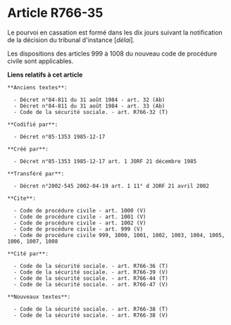 # Article R766-35

Le pourvoi en cassation est formé dans les dix jours suivant la notification de la décision du tribunal d'instance
[*délai*]. 

Les dispositions des articles 999 à 1008 du nouveau code de procédure civile sont applicables.

**Liens relatifs à cet article**

	**Anciens textes**:

	  - Décret n°84-811 du 31 août 1984 - art. 32 (Ab)
	  - Décret n°84-811 du 31 août 1984 - art. 33 (Ab)
	  - Code de la sécurité sociale. - art. R766-32 (T)

	**Codifié par**:

	  - Décret n°85-1353 1985-12-17

	**Créé par**:

	  - Décret n°85-1353 1985-12-17 art. 1 JORF 21 décembre 1985

	**Transféré par**:

	  - Décret n°2002-545 2002-04-19 art. 1 11° d JORF 21 avril 2002

	**Cite**:

	  - Code de procédure civile - art. 1000 (V)
	  - Code de procédure civile - art. 1001 (V)
	  - Code de procédure civile - art. 1002 (V)
	  - Code de procédure civile - art. 999 (V)
	  - Code de procédure civile 999, 1000, 1001, 1002, 1003, 1004, 1005, 1006, 1007, 1008

	**Cité par**:

	  - Code de la sécurité sociale. - art. R766-36 (T)
	  - Code de la sécurité sociale. - art. R766-39 (V)
	  - Code de la sécurité sociale. - art. R766-44 (T)
	  - Code de la sécurité sociale. - art. R766-47 (V)

	**Nouveaux textes**:

	  - Code de la sécurité sociale. - art. R766-38 (T)
	  - Code de la sécurité sociale. - art. R766-38 (V)
